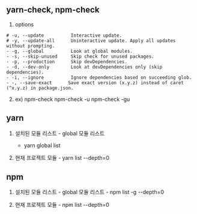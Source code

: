 ## yarn-check, npm-check
  1. options
  
    # -u, --update          Interactive update.
    # -y, --update-all      Uninteractive update. Apply all updates without prompting.
    - -g, --global          Look at global modules.
    - -s, --skip-unused     Skip check for unused packages.
    - -p, --production      Skip devDependencies.
    - -d, --dev-only        Look at devDependencies only (skip dependencies).
    - -i, --ignore          Ignore dependencies based on succeeding glob.
    - -, --save-exact      Save exact version (x.y.z) instead of caret (^x.y.z) in package.json.
  2. ex)
    npm-check
    npm-check -u
    npm-check -gu
  
## yarn
  1. 설치된 모듈 리스트
    - global 모듈 리스트
      - yarn global list

  2. 현재 프로젝트 모듈
    - yarn list --depth=0
  
  
## npm
  1. 설치된 모듈 리스트
    - global 모듈 리스트
    - npm list -g --depth=0

  2. 현재 프로젝트 모듈
    - npm list --depth=0
  
  
   
